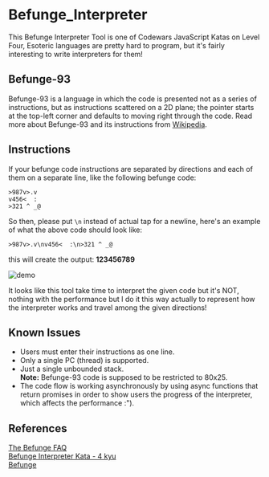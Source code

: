 # Befunge_Interpreter
This Befunge Interpreter Tool is one of Codewars JavaScript Katas on Level Four, Esoteric languages are pretty hard to program, but it's fairly interesting to write interpreters for them!
## Befunge-93
 Befunge-93 is a language in which the code is presented not as a series of instructions, but as instructions scattered on a 2D plane; the pointer starts at the top-left corner and defaults to moving right through the code. Read more about Befunge-93 and its instructions from [Wikipedia](https://en.wikipedia.org/wiki/Befunge).

 ## Instructions 

If your befunge code instructions are separated by directions and each of them on a separate line, like the following befunge code:
```
>987v>.v
v456<  :
>321 ^ _@
```
So then,  please put ```\n``` instead of actual tap for a newline, here's an example of what the above code should look like:  
```
>987v>.v\nv456<  :\n>321 ^ _@
```
this will create the output: **123456789**

![demo](http://g.recordit.co/bAOzy0Hh7i.gif)  

It looks like this tool take time to interpret the given code but it's NOT, nothing with the performance but I do it this way actually to represent how the interpreter works and travel among the given directions!

## Known Issues
* Users must enter their instructions as one line.
* Only a single PC (thread) is supported.
* Just a single unbounded stack.  
**Note:** Befunge-93 code is supposed to be restricted to 80x25.
* The code flow is working asynchronously by using async functions that return promises in order to show users the progress of the interpreter, which affects the performance :").

## References
[The Befunge FAQ](https://web.archive.org/web/20010417044912/http://cantor.res.cmu.edu/bozeman/befunge/beffaq.html)  
[Befunge Interpreter Kata - 4 kyu](https://www.codewars.com/kata/526c7b931666d07889000a3c)  
[Befunge](https://en.wikipedia.org/wiki/Befunge)
